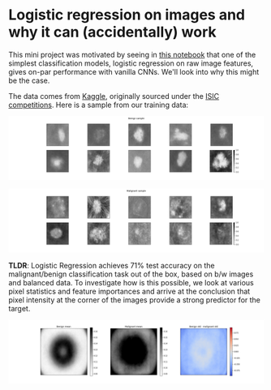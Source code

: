 # Logistic regression on images and why it can (accidentally) work

This mini project was motivated by seeing in [this notebook](https://www.kaggle.com/wrecked22/skin-cancer-detection-using-cnn-83-31-accuracy) that one of the simplest classification models, logistic regression on raw image features, gives on-par performance with vanilla CNNs. We'll look into why this might be the case. 

The data comes from [Kaggle](https://www.kaggle.com/fanconic/skin-cancer-malignant-vs-benign), originally sourced under the [ISIC competitions](https://www.isic-archive.com/#!/topWithHeader/tightContentTop/challenges). Here is a sample from our training data:



<img src="assets/benign_sample.png" 
alt="tsne clustering"/>

<img src="assets/malignant_sample.png" 
alt="tsne clustering"/>

**TLDR**: Logistic Regression achieves 71% test accuracy on the malignant/benign classification task out of the box, based on b/w images and balanced data. To investigate how is this possible, we look at various pixel statistics and feature importances and arrive at the conclusion that pixel intensity at the corner of the images provide a strong predictor for the target.


<img src="assets/pixel_std.png" 
alt="tsne clustering"/>